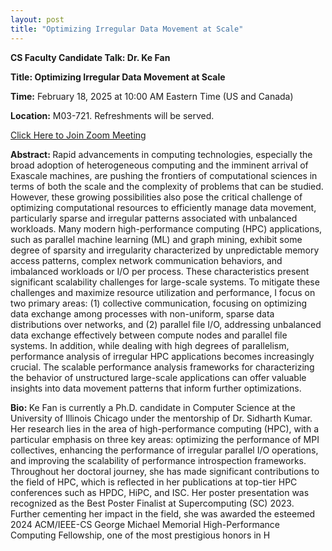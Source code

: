 ```yaml
---
layout: post
title: "Optimizing Irregular Data Movement at Scale"
---
```

<p><b>CS Faculty Candidate Talk: Dr. Ke Fan</b></p>
<p><b>Title: Optimizing Irregular Data Movement at Scale</b></p>

<p></p>
<p><b>Time:</b> February 18, 2025 at 10:00 AM Eastern Time (US and Canada)</p>
<p><b>Location:</b> M03-721. Refreshments will be served.</p>
<a href="https://umassboston.zoom.us/j/92791577581">Click Here to Join Zoom Meeting  </a>


<p></p>
<p><b>Abstract: </b> Rapid advancements in computing technologies, especially the broad adoption of heterogeneous computing and the imminent arrival of Exascale machines, are pushing the frontiers of computational sciences in terms of both the scale and the complexity of problems that can be studied. However, these growing possibilities also pose the critical challenge of optimizing computational resources to efficiently manage data movement, particularly sparse and irregular patterns associated with unbalanced workloads. Many modern high-performance computing (HPC) applications, such as parallel machine learning (ML) and graph mining, exhibit some degree of sparsity and irregularity characterized by unpredictable memory access patterns, complex network communication behaviors, and imbalanced workloads or I/O per process. These characteristics present significant scalability challenges for large-scale systems. To mitigate these challenges and maximize resource utilization and performance, I focus on two primary areas: (1) collective communication, focusing on optimizing data exchange among processes with non-uniform, sparse data distributions over networks, and (2) parallel file I/O, addressing unbalanced data exchange effectively between compute nodes and parallel file systems. In addition, while dealing with high degrees of parallelism, performance analysis of irregular HPC applications becomes increasingly crucial. The scalable performance analysis frameworks for characterizing the behavior of unstructured large-scale applications can offer valuable insights into data movement patterns that inform further optimizations.
</p>

<p></p>
<p><b>Bio: </b> Ke Fan is currently a Ph.D. candidate in Computer Science at the University of Illinois Chicago under the mentorship of Dr. Sidharth Kumar. Her research lies in the area of high-performance computing (HPC), with a particular emphasis on three key areas: optimizing the performance of MPI collectives, enhancing the performance of irregular parallel I/O operations, and improving the scalability of performance introspection frameworks. Throughout her doctoral journey, she has made significant contributions to the field of HPC, which is reflected in her publications at top-tier HPC conferences such as HPDC, HiPC, and ISC. Her poster presentation was recognized as the Best Poster Finalist at Supercomputing (SC) 2023. Further cementing her impact in the field, she was awarded the esteemed 2024 ACM/IEEE-CS George Michael Memorial High-Performance Computing Fellowship, one of the most prestigious honors in H
</p>
